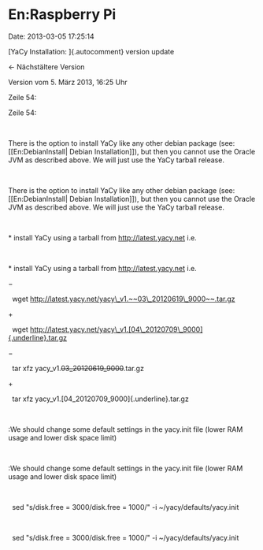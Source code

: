 En:Raspberry Pi
===============

Date: 2013-03-05 17:25:14

[YaCy Installation: ]{.autocomment} version update

← Nächstältere Version

Version vom 5. März 2013, 16:25 Uhr

Zeile 54:

Zeile 54:

 

<div>

There is the option to install YaCy like any other debian package (see:
\[\[En:DebianInstall\| Debian Installation\]\]), but then you cannot use
the Oracle JVM as described above. We will just use the YaCy tarball
release.

</div>

 

<div>

There is the option to install YaCy like any other debian package (see:
\[\[En:DebianInstall\| Debian Installation\]\]), but then you cannot use
the Oracle JVM as described above. We will just use the YaCy tarball
release.

</div>

 

<div>

\* install YaCy using a tarball from http://latest.yacy.net i.e.

</div>

 

<div>

\* install YaCy using a tarball from http://latest.yacy.net i.e.

</div>

−

<div>

  wget http://latest.yacy.net/yacy\_v1.~~03\_20120619\_9000~~.tar.gz

</div>

\+

<div>

  wget
http://latest.yacy.net/yacy\_v1.[04\_20120709\_9000]{.underline}.tar.gz

</div>

−

<div>

  tar xfz yacy\_v1.~~03\_20120619\_9000~~.tar.gz

</div>

\+

<div>

  tar xfz yacy\_v1.[04\_20120709\_9000]{.underline}.tar.gz

</div>

 

<div>

:We should change some default settings in the yacy.init file (lower RAM
usage and lower disk space limit)

</div>

 

<div>

:We should change some default settings in the yacy.init file (lower RAM
usage and lower disk space limit)

</div>

 

<div>

  sed \"s/disk.free = 3000/disk.free = 1000/\" -i
\~/yacy/defaults/yacy.init

</div>

 

<div>

  sed \"s/disk.free = 3000/disk.free = 1000/\" -i
\~/yacy/defaults/yacy.init

</div>
